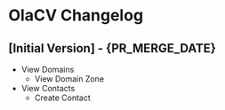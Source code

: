 # OlaCV Changelog

## [Initial Version] - {PR_MERGE_DATE}

- View Domains
    - View Domain Zone
- View Contacts
    - Create Contact